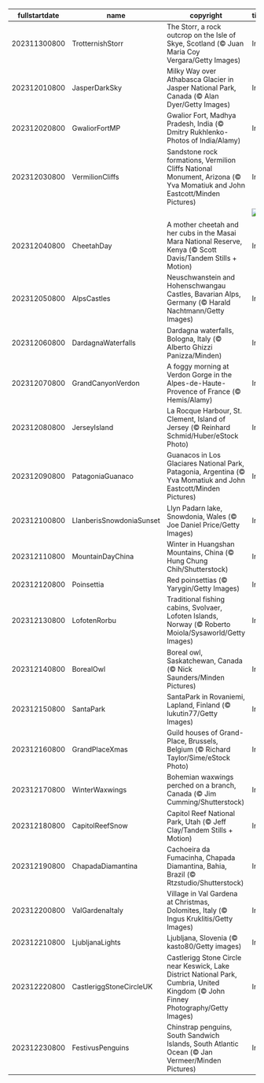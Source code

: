 |fullstartdate|name|copyright|title|image|
|--|--|--|--|--|
202311300800|TrotternishStorr|The Storr, a rock outcrop on the Isle of Skye, Scotland (© Juan Maria Coy Vergara/Getty Images)|Info|![](/en-AU/2023/12/202311300800TrotternishStorr.jpg)|
202312010800|JasperDarkSky|Milky Way over Athabasca Glacier in Jasper National Park, Canada (© Alan Dyer/Getty Images)|Info|![](/en-AU/2023/12/202312010800JasperDarkSky.jpg)|
202312020800|GwaliorFortMP|Gwalior Fort, Madhya Pradesh, India (© Dmitry Rukhlenko-Photos of India/Alamy)|Info|![](/en-AU/2023/12/202312020800GwaliorFortMP.jpg)|
202312030800|VermilionCliffs|Sandstone rock formations, Vermilion Cliffs National Monument, Arizona (© Yva Momatiuk and John Eastcott/Minden Pictures)|Info|![](/en-AU/2023/12/202312030800VermilionCliffs.jpg)|
||||![](/en-AU/2023/12/.jpg)|
202312040800|CheetahDay|A mother cheetah and her cubs in the Masai Mara National Reserve, Kenya (© Scott Davis/Tandem Stills + Motion)|Info|![](/en-AU/2023/12/202312040800CheetahDay.jpg)|
202312050800|AlpsCastles|Neuschwanstein and Hohenschwangau Castles, Bavarian Alps, Germany (© Harald Nachtmann/Getty Images)|Info|![](/en-AU/2023/12/202312050800AlpsCastles.jpg)|
202312060800|DardagnaWaterfalls|Dardagna waterfalls, Bologna, Italy (© Alberto Ghizzi Panizza/Minden)|Info|![](/en-AU/2023/12/202312060800DardagnaWaterfalls.jpg)|
202312070800|GrandCanyonVerdon|A foggy morning at Verdon Gorge in the Alpes-de-Haute-Provence of France (© Hemis/Alamy)|Info|![](/en-AU/2023/12/202312070800GrandCanyonVerdon.jpg)|
202312080800|JerseyIsland|La Rocque Harbour, St. Clement, Island of Jersey (© Reinhard Schmid/Huber/eStock Photo)|Info|![](/en-AU/2023/12/202312080800JerseyIsland.jpg)|
202312090800|PatagoniaGuanaco|Guanacos in Los Glaciares National Park, Patagonia, Argentina (© Yva Momatiuk and John Eastcott/Minden Pictures)|Info|![](/en-AU/2023/12/202312090800PatagoniaGuanaco.jpg)|
202312100800|LlanberisSnowdoniaSunset|Llyn Padarn lake, Snowdonia, Wales (© Joe Daniel Price/Getty Images)|Info|![](/en-AU/2023/12/202312100800LlanberisSnowdoniaSunset.jpg)|
202312110800|MountainDayChina|Winter in Huangshan Mountains, China (© Hung Chung Chih/Shutterstock)|Info|![](/en-AU/2023/12/202312110800MountainDayChina.jpg)|
202312120800|Poinsettia|Red poinsettias (© Yarygin/Getty Images)|Info|![](/en-AU/2023/12/202312120800Poinsettia.jpg)|
202312130800|LofotenRorbu|Traditional fishing cabins, Svolvaer, Lofoten Islands, Norway (© Roberto Moiola/Sysaworld/Getty Images)|Info|![](/en-AU/2023/12/202312130800LofotenRorbu.jpg)|
202312140800|BorealOwl|Boreal owl, Saskatchewan, Canada (© Nick Saunders/Minden Pictures)|Info|![](/en-AU/2023/12/202312140800BorealOwl.jpg)|
202312150800|SantaPark|SantaPark in Rovaniemi, Lapland, Finland (© lukutin77/Getty Images)|Info|![](/en-AU/2023/12/202312150800SantaPark.jpg)|
202312160800|GrandPlaceXmas|Guild houses of Grand-Place, Brussels, Belgium (© Richard Taylor/Sime/eStock Photo)|Info|![](/en-AU/2023/12/202312160800GrandPlaceXmas.jpg)|
202312170800|WinterWaxwings|Bohemian waxwings perched on a branch, Canada (© Jim Cumming/Shutterstock)|Info|![](/en-AU/2023/12/202312170800WinterWaxwings.jpg)|
202312180800|CapitolReefSnow|Capitol Reef National Park, Utah (© Jeff Clay/Tandem Stills + Motion)|Info|![](/en-AU/2023/12/202312180800CapitolReefSnow.jpg)|
202312190800|ChapadaDiamantina|Cachoeira da Fumacinha, Chapada Diamantina, Bahia, Brazil (© Rtzstudio/Shutterstock)|Info|![](/en-AU/2023/12/202312190800ChapadaDiamantina.jpg)|
202312200800|ValGardenaItaly|Village in Val Gardena at Christmas, Dolomites, Italy (© Ingus Kruklitis/Getty Images)|Info|![](/en-AU/2023/12/202312200800ValGardenaItaly.jpg)|
202312210800|LjubljanaLights|Ljubljana, Slovenia (© kasto80/Getty images)|Info|![](/en-AU/2023/12/202312210800LjubljanaLights.jpg)|
202312220800|CastleriggStoneCircleUK|Castlerigg Stone Circle near Keswick, Lake District National Park, Cumbria, United Kingdom (© John Finney Photography/Getty Images)|Info|![](/en-AU/2023/12/202312220800CastleriggStoneCircleUK.jpg)|
202312230800|FestivusPenguins|Chinstrap penguins, South Sandwich Islands, South Atlantic Ocean (© Jan Vermeer/Minden Pictures)|Info|![](/en-AU/2023/12/202312230800FestivusPenguins.jpg)|
